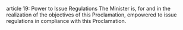 article 19: Power to Issue Regulations 
The Minister is, for and in the realization of the objectives of this Proclamation, empowered to issue regulations in compliance with this Proclamation.
<ul>
</ul>